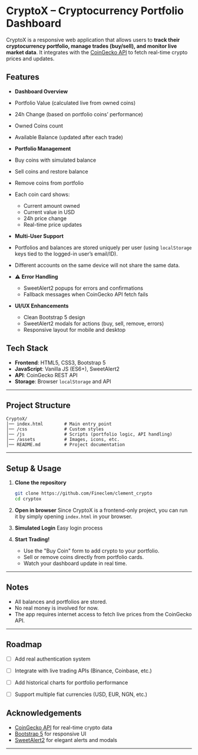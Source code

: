 #  CryptoX – Cryptocurrency Portfolio Dashboard

CryptoX is a responsive web application that allows users to **track their cryptocurrency portfolio, manage trades (buy/sell), and monitor live market data**. It integrates with the [CoinGecko API](https://www.coingecko.com/en/api) to fetch real-time crypto prices and updates.



##  Features

*  **Dashboard Overview**

  * Portfolio Value (calculated live from owned coins)
  * 24h Change (based on portfolio coins’ performance)
  * Owned Coins count
  * Available Balance (updated after each trade)

*  **Portfolio Management**

  * Buy coins with simulated balance
  * Sell coins and restore balance
  * Remove coins from portfolio
  * Each coin card shows:

    * Current amount owned
    * Current value in USD
    * 24h price change
    * Real-time price updates

*  **Multi-User Support**

  * Portfolios and balances are stored uniquely per user (using `localStorage` keys tied to the logged-in user’s email/ID).
  * Different accounts on the same device will not share the same data.

* ⚠ **Error Handling**

  * SweetAlert2 popups for errors and confirmations
  * Fallback messages when CoinGecko API fetch fails

* **UI/UX Enhancements**

  * Clean Bootstrap 5 design
  * SweetAlert2 modals for actions (buy, sell, remove, errors)
  * Responsive layout for mobile and desktop



##  Tech Stack

* **Frontend**: HTML5, CSS3, Bootstrap 5
* **JavaScript**: Vanilla JS (ES6+), SweetAlert2
* **API**: CoinGecko REST API
* **Storage**: Browser `localStorage` and API

---

##  Project Structure

```
CryptoX/
│── index.html        # Main entry point
│── /css              # Custom styles 
│── /js               # Scripts (portfolio logic, API handling)
│── /assets           # Images, icons, etc.
│── README.md         # Project documentation
```

---

##  Setup & Usage

1. **Clone the repository**

   ```bash
   git clone https://github.com/Fineclem/clement_crypto
   cd cryptox
   ```

2. **Open in browser**
   Since CryptoX is a frontend-only project, you can run it by simply opening `index.html` in your browser.

3. **Simulated Login**
    Easy login process
     
4. **Start Trading!**

   * Use the "Buy Coin" form to add crypto to your portfolio.
   * Sell or remove coins directly from portfolio cards.
   * Watch your dashboard update in real time.

---

##  Notes

* All balances and portfolios are stored.
* No real money is involved for now.
* The app requires internet access to fetch live prices from the CoinGecko API.

---

##  Roadmap

* [ ] Add real authentication system
* [ ] Integrate with live trading APIs (Binance, Coinbase, etc.)
* [ ] Add historical charts for portfolio performance
* [ ] Support multiple fiat currencies (USD, EUR, NGN, etc.)


##  Acknowledgements

* [CoinGecko API](https://www.coingecko.com/en/api) for real-time crypto data
* [Bootstrap 5](https://getbootstrap.com/) for responsive UI
* [SweetAlert2](https://sweetalert2.github.io/) for elegant alerts and modals

---
